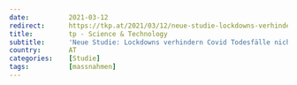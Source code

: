 ```yaml
---
date:          2021-03-12
redirect:      https://tkp.at/2021/03/12/neue-studie-lockdowns-verhindern-covid-todesfaelle-nicht/
title:         tp - Science & Technology
subtitle:      'Neue Studie: Lockdowns verhindern Covid Todesfälle nicht'
country:       AT
categories:    [Studie]
tags:          [massnahmen]
---
```

